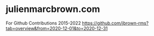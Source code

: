# julienmarcbrown.com
For Github Contributions 2015-2022
https://github.com/jbrown-rms?tab=overview&from=2020-12-01&to=2020-12-31
